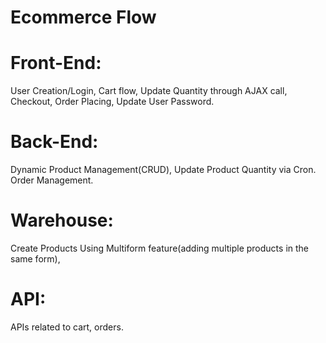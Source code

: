 # Ecommerce Flow
# Front-End:
User Creation/Login,
Cart flow,
Update Quantity through AJAX call,
Checkout,
Order Placing,
Update User Password.

# Back-End:
Dynamic Product Management(CRUD),
Update Product Quantity via Cron.
Order Management.

# Warehouse:
Create Products Using Multiform feature(adding multiple products in the same form),

# API:
APIs related to cart, orders.
